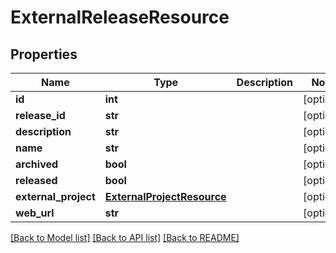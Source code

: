 # ExternalReleaseResource

## Properties
Name | Type | Description | Notes
------------ | ------------- | ------------- | -------------
**id** | **int** |  | [optional] 
**release_id** | **str** |  | [optional] 
**description** | **str** |  | [optional] 
**name** | **str** |  | [optional] 
**archived** | **bool** |  | [optional] 
**released** | **bool** |  | [optional] 
**external_project** | [**ExternalProjectResource**](ExternalProjectResource.md) |  | [optional] 
**web_url** | **str** |  | [optional] 

[[Back to Model list]](../README.md#documentation-for-models) [[Back to API list]](../README.md#documentation-for-api-endpoints) [[Back to README]](../README.md)


